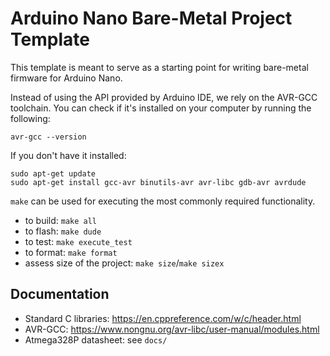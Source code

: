 # Arduino Nano Bare-Metal Project Template

This template is meant to serve as a starting point for writing bare-metal firmware for Arduino Nano.

Instead of using the API provided by Arduino IDE, we rely on the AVR-GCC toolchain.
You can check if it's installed on your computer by running the following:

```
avr-gcc --version
```

If you don't have it installed:

```
sudo apt-get update
sudo apt-get install gcc-avr binutils-avr avr-libc gdb-avr avrdude
```

`make` can be used for executing the most commonly required functionality.

- to build: `make all`
- to flash: `make dude`
- to test: `make execute_test`
- to format: `make format`
- assess size of the project: `make size`/`make sizex`

## Documentation

- Standard C libraries: https://en.cppreference.com/w/c/header.html
- AVR-GCC: https://www.nongnu.org/avr-libc/user-manual/modules.html
- Atmega328P datasheet: see `docs/`


